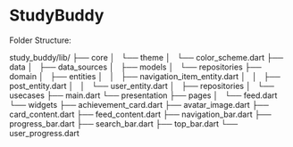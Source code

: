 # StudyBuddy

Folder Structure:

study_buddy/lib/
├── core
│   └── theme
│       └── color_scheme.dart
├── data
│   ├── data_sources
│   ├── models
│   └── repositories
├── domain
│   ├── entities
│   │   ├── navigation_item_entity.dart
│   │   ├── post_entity.dart
│   │   └── user_entity.dart
│   ├── repositories
│   └── usecases
├── main.dart
└── presentation
    ├── pages
    │   └── feed.dart
    └── widgets
        ├── achievement_card.dart
        ├── avatar_image.dart
        ├── card_content.dart
        ├── feed_content.dart
        ├── navigation_bar.dart
        ├── progress_bar.dart
        ├── search_bar.dart
        ├── top_bar.dart
        └── user_progress.dart
